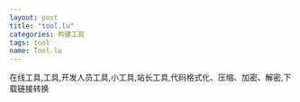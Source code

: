 ```yaml
---
layout: post
title: "tool.lu"
categories: 构建工具
tags: tool
name: Tool.lu
---
```


在线工具,工具,开发人员工具,小工具,站长工具,代<!--break-->码格式化、压缩、加密、解密,下载链接转换

